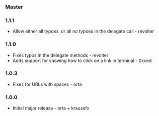### Master

### 1.1.1

* Allow either all typoes, or all no typoes in the delegate call - revolter

### 1.1.0

* Fixes typos in the delegate methods - revolter
* Adds support for showing how to click on a link in terminal - 0xced

### 1.0.3

* Fixes for URLs with spaces - orta

### 1.0.0

* Initial major release - orta + krausefx 
